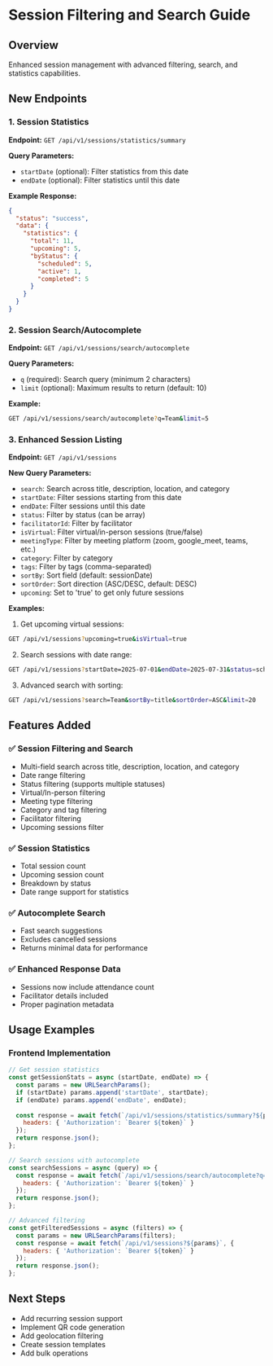 # Session Filtering and Search Guide

## Overview
Enhanced session management with advanced filtering, search, and statistics capabilities.

## New Endpoints

### 1. Session Statistics
**Endpoint:** `GET /api/v1/sessions/statistics/summary`

**Query Parameters:**
- `startDate` (optional): Filter statistics from this date
- `endDate` (optional): Filter statistics until this date

**Example Response:**
```json
{
  "status": "success",
  "data": {
    "statistics": {
      "total": 11,
      "upcoming": 5,
      "byStatus": {
        "scheduled": 5,
        "active": 1,
        "completed": 5
      }
    }
  }
}
```

### 2. Session Search/Autocomplete
**Endpoint:** `GET /api/v1/sessions/search/autocomplete`

**Query Parameters:**
- `q` (required): Search query (minimum 2 characters)
- `limit` (optional): Maximum results to return (default: 10)

**Example:**
```bash
GET /api/v1/sessions/search/autocomplete?q=Team&limit=5
```

### 3. Enhanced Session Listing
**Endpoint:** `GET /api/v1/sessions`

**New Query Parameters:**
- `search`: Search across title, description, location, and category
- `startDate`: Filter sessions starting from this date
- `endDate`: Filter sessions until this date
- `status`: Filter by status (can be array)
- `facilitatorId`: Filter by facilitator
- `isVirtual`: Filter virtual/in-person sessions (true/false)
- `meetingType`: Filter by meeting platform (zoom, google_meet, teams, etc.)
- `category`: Filter by category
- `tags`: Filter by tags (comma-separated)
- `sortBy`: Sort field (default: sessionDate)
- `sortOrder`: Sort direction (ASC/DESC, default: DESC)
- `upcoming`: Set to 'true' to get only future sessions

**Examples:**

1. Get upcoming virtual sessions:
```bash
GET /api/v1/sessions?upcoming=true&isVirtual=true
```

2. Search sessions with date range:
```bash
GET /api/v1/sessions?startDate=2025-07-01&endDate=2025-07-31&status=scheduled
```

3. Advanced search with sorting:
```bash
GET /api/v1/sessions?search=Team&sortBy=title&sortOrder=ASC&limit=20
```

## Features Added

### ✅ Session Filtering and Search
- Multi-field search across title, description, location, and category
- Date range filtering
- Status filtering (supports multiple statuses)
- Virtual/In-person filtering
- Meeting type filtering
- Category and tag filtering
- Facilitator filtering
- Upcoming sessions filter

### ✅ Session Statistics
- Total session count
- Upcoming session count
- Breakdown by status
- Date range support for statistics

### ✅ Autocomplete Search
- Fast search suggestions
- Excludes cancelled sessions
- Returns minimal data for performance

### ✅ Enhanced Response Data
- Sessions now include attendance count
- Facilitator details included
- Proper pagination metadata

## Usage Examples

### Frontend Implementation

```javascript
// Get session statistics
const getSessionStats = async (startDate, endDate) => {
  const params = new URLSearchParams();
  if (startDate) params.append('startDate', startDate);
  if (endDate) params.append('endDate', endDate);
  
  const response = await fetch(`/api/v1/sessions/statistics/summary?${params}`, {
    headers: { 'Authorization': `Bearer ${token}` }
  });
  return response.json();
};

// Search sessions with autocomplete
const searchSessions = async (query) => {
  const response = await fetch(`/api/v1/sessions/search/autocomplete?q=${query}`, {
    headers: { 'Authorization': `Bearer ${token}` }
  });
  return response.json();
};

// Advanced filtering
const getFilteredSessions = async (filters) => {
  const params = new URLSearchParams(filters);
  const response = await fetch(`/api/v1/sessions?${params}`, {
    headers: { 'Authorization': `Bearer ${token}` }
  });
  return response.json();
};
```

## Next Steps
- Add recurring session support
- Implement QR code generation
- Add geolocation filtering
- Create session templates
- Add bulk operations
